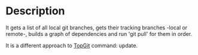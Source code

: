 Description
===========

It gets a list of all local git branches, gets their tracking branches -local or remote-, builds a graph of dependencies and run 'git pull' for them in order.

It is a different approach to [TopGit](http://repo.or.cz/w/topgit.git?a=blob;f=README) command: update.
